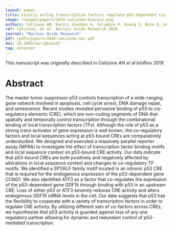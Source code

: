 ```yaml
---
layout: paper
title: Locally acting transcription factors regulate p53-dependent cis-regulatory element activity
image: /images/papers/2019-catizone-biorxiv.png
authors: Catizone AN, Karsli Uzunbas G, Celadova P, Kuang S, Bose D, and Sammons MA
ref: Catizone, et al. Nucleic Acids Research 2020
journal: "Nucleic Acids Research"
pdf: /pdfs/papers/2020-catizone-nar.pdf
doi: 10.1093/nar/gkaa147
tag: enhancer
---
```


This manuscript was originally described in *Catizone AN et al bioRxiv 2019*

# Abstract

The master tumor suppressor p53 controls transcription of a wide-ranging gene network involved in apoptosis, cell cycle arrest, DNA damage repair, and senescence. Recent studies revealed pervasive binding of p53 to cis-regulatory elements (CRE), which are non-coding segments of DNA that spatially and temporally control transcription through the combinatorial binding of local transcription factors (TFs). Although the role of p53 as a strong trans-activator of gene expression is well known, the co-regulatory factors and local sequences acting at p53-bound CREs are comparatively understudied. We designed and executed a massively parallel reporter assay (MPRA) to investigate the effect of transcription factor binding motifs and local sequence context on p53-bound CRE activity. Our data indicate that p53-bound CREs are both positively and negatively affected by alterations in local sequence context and changes to co-regulatory TF motifs. We identified a SP1/KLF family motif located in an intronic p53 CRE that is required for the endogenous expression of the p53-dependent gene CCNG1. We also identified ATF3 as a factor that co-regulates the expression of the p53-dependent gene GDF15 through binding with p53 in an upstream CRE. Loss of either p53 or ATF3 severely reduces CRE activity and alters endogenous GDF15 mRNA levels in the cell. Our data suggests that p53 has the flexibility to cooperate with a variety of transcription factors in order to regulate CRE activity. By utilizing different sets of co-factors across CREs, we hypothesize that p53 activity is guarded against loss of any one regulatory partner allowing for dynamic and redundant control of p53-mediated transcription.